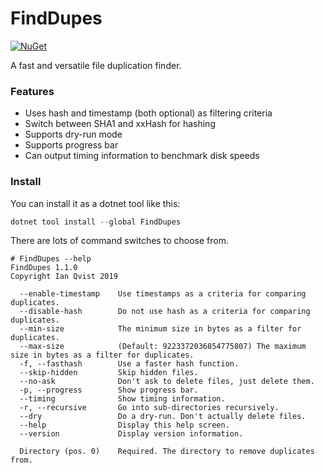 # FindDupes
[![NuGet](https://img.shields.io/nuget/v/FindDupes.svg?style=flat-square&label=nuget)](https://www.nuget.org/packages/FindDupes/)

 A fast and versatile file duplication finder.

### Features
- Uses hash and timestamp (both optional) as filtering criteria
- Switch between SHA1 and xxHash for hashing
- Supports dry-run mode
- Supports progress bar
- Can output timing information to benchmark disk speeds

### Install
You can install it as a dotnet tool like this:

```PowerShell
dotnet tool install --global FindDupes
```

There are lots of command switches to choose from.
```
# FindDupes --help
FindDupes 1.1.0
Copyright Ian Qvist 2019

  --enable-timestamp    Use timestamps as a criteria for comparing duplicates.
  --disable-hash        Do not use hash as a criteria for comparing duplicates.
  --min-size            The minimum size in bytes as a filter for duplicates.
  --max-size            (Default: 9223372036854775807) The maximum size in bytes as a filter for duplicates.
  -f, --fasthash        Use a faster hash function.
  --skip-hidden         Skip hidden files.
  --no-ask              Don't ask to delete files, just delete them.
  -p, --progress        Show progress bar.
  --timing              Show timing information.
  -r, --recursive       Go into sub-directories recursively.
  --dry                 Do a dry-run. Don't actually delete files.
  --help                Display this help screen.
  --version             Display version information.

  Directory (pos. 0)    Required. The directory to remove duplicates from.
```